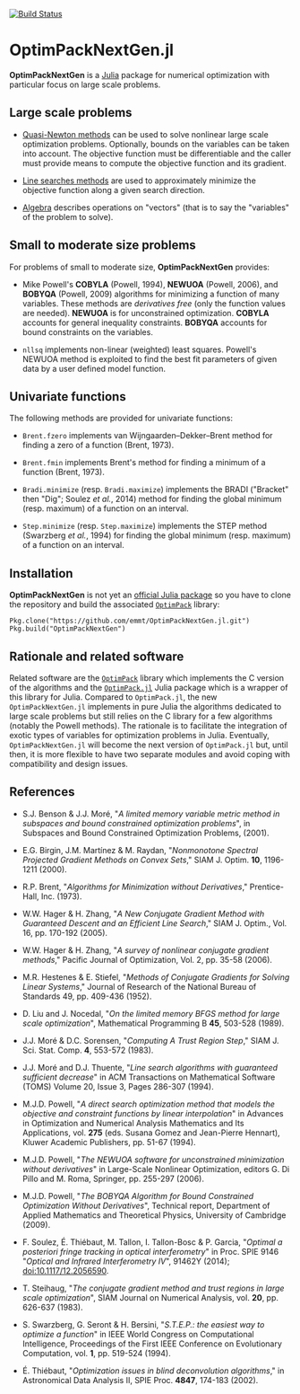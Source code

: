 [![Build Status](https://travis-ci.org/emmt/OptimPackNextGen.jl.svg?branch=master)](https://travis-ci.org/emmt/OptimPackNextGen.jl)

# OptimPackNextGen.jl

**OptimPackNextGen** is a [Julia](http://julialang.org/) package for numerical
optimization with particular focus on large scale problems.


## Large scale problems

* [Quasi-Newton methods](doc/quasinewton.md) can be used to solve nonlinear
  large scale optimization problems. Optionally, bounds on the variables can be
  taken into account.  The objective function must be differentiable and the
  caller must provide means to compute the objective function and its gradient.

* [Line searches methods](doc/linesearches.md) are used to approximately
  minimize the objective function along a given search direction.

* [Algebra](doc/algebra.md) describes operations on "vectors" (that is to say
  the "variables" of the problem to solve).


## Small to moderate size problems

For problems of small to moderate size, **OptimPackNextGen** provides:

* Mike Powell's **COBYLA** (Powell, 1994), **NEWUOA** (Powell, 2006), and
  **BOBYQA** (Powell, 2009) algorithms for minimizing a function of many
  variables.  These methods are *derivatives free* (only the function values
  are needed).  **NEWUOA** is for unconstrained optimization.  **COBYLA**
  accounts for general inequality constraints.  **BOBYQA** accounts for bound
  constraints on the variables.

* `nllsq` implements non-linear (weighted) least squares. Powell's NEWUOA
  method is exploited to find the best fit parameters of given data by a user
  defined model function.


## Univariate functions

The following methods are provided for univariate functions:

* `Brent.fzero` implements van Wijngaarden–Dekker–Brent method for finding a
  zero of a function (Brent, 1973).

* `Brent.fmin` implements Brent's method for finding a minimum of a function
  (Brent, 1973).

* `Bradi.minimize` (resp. `Bradi.maximize`) implements the BRADI ("Bracket"
  then "Dig"; Soulez *et al.*, 2014) method for finding the global minimum
  (resp. maximum) of a function on an interval.

* `Step.minimize` (resp. `Step.maximize`) implements the STEP method (Swarzberg
  *et al.*, 1994) for finding the global minimum (resp. maximum) of a function
  on an interval.


## Installation

**OptimPackNextGen** is not yet an
[official Julia package](https://pkg.julialang.org/) so you have to clone the
repository and build the associated
[`OptimPack`](https://github.com/emmt/OptimPack) library:

    Pkg.clone("https://github.com/emmt/OptimPackNextGen.jl.git")
    Pkg.build("OptimPackNextGen")


## Rationale and related software

Related software are the [`OptimPack`](https://github.com/emmt/OptimPack)
library which implements the C version of the algorithms and the
[`OptimPack.jl`](https://github.com/emmt/OptimPack.jl) Julia package which is a
wrapper of this library for Julia.  Compared to `OptimPack.jl`, the new
`OptimPackNextGen.jl` implements in pure Julia the algorithms dedicated to
large scale problems but still relies on the C library for a few algorithms
(notably the Powell methods).  The rationale is to facilitate the integration
of exotic types of variables for optimization problems in Julia.  Eventually,
`OptimPackNextGen.jl` will become the next version of `OptimPack.jl` but, until
then, it is more flexible to have two separate modules and avoid coping with
compatibility and design issues.


## References

* S.J. Benson & J.J. Moré, "*A limited memory variable metric method in
  subspaces and bound constrained optimization problems*", in Subspaces and
  Bound Constrained Optimization Problems, (2001).

* E.G. Birgin, J.M. Martínez & M. Raydan, "*Nonmonotone Spectral Projected
  Gradient Methods on Convex Sets*," SIAM J. Optim. **10**, 1196-1211 (2000).

* R.P. Brent, "*Algorithms for Minimization without Derivatives*,"
  Prentice-Hall, Inc. (1973).

* W.W. Hager & H. Zhang, "*A New Conjugate Gradient Method with Guaranteed
  Descent and an Efficient Line Search*," SIAM J. Optim., Vol. 16, pp. 170-192
  (2005).

* W.W. Hager & H. Zhang, "*A survey of nonlinear conjugate gradient methods*,"
  Pacific Journal of Optimization, Vol. 2, pp. 35-58 (2006).

* M.R. Hestenes & E. Stiefel, "*Methods of Conjugate Gradients for Solving
  Linear Systems*," Journal of Research of the National Bureau of Standards 49,
  pp. 409-436 (1952).

* D. Liu and J. Nocedal, "*On the limited memory BFGS method for large scale
  optimization*", Mathematical Programming B **45**, 503-528 (1989).

* J.J. Moré & D.C. Sorensen, "*Computing A Trust Region Step*," SIAM
  J. Sci. Stat. Comp. **4**, 553-572 (1983).

* J.J. Moré and D.J. Thuente, "*Line search algorithms with guaranteed
  sufficient decrease*" in ACM Transactions on Mathematical Software (TOMS)
  Volume 20, Issue 3, Pages 286-307 (1994).

* M.J.D. Powell, "*A direct search optimization method that models the
  objective and constraint functions by linear interpolation*" in Advances in
  Optimization and Numerical Analysis Mathematics and Its Applications,
  vol. **275** (eds. Susana Gomez and Jean-Pierre Hennart), Kluwer Academic
  Publishers, pp. 51-67 (1994).

* M.J.D. Powell, "*The NEWUOA software for unconstrained minimization without
  derivatives*" in Large-Scale Nonlinear Optimization, editors G. Di Pillo and
  M. Roma, Springer, pp. 255-297 (2006).

* M.J.D. Powell, "*The BOBYQA Algorithm for Bound Constrained Optimization
  Without Derivatives*",  Technical report, Department of Applied Mathematics
  and Theoretical Physics, University of Cambridge (2009).

* F. Soulez, É. Thiébaut, M. Tallon, I. Tallon-Bosc & P. Garcia, "*Optimal a
  posteriori fringe tracking in optical interferometry*" in Proc. SPIE 9146
  "*Optical and Infrared Interferometry IV*", 91462Y (2014);
  [doi:10.1117/12.2056590](http://dx.doi.org/10.1117/12.2056590).

* T. Steihaug, "*The conjugate gradient method and trust regions in large scale
  optimization*", SIAM Journal on Numerical Analysis, vol. **20**, pp. 626-637
  (1983).

* S. Swarzberg, G. Seront & H. Bersini, "*S.T.E.P.: the easiest way to optimize
  a function*" in IEEE World Congress on Computational Intelligence,
  Proceedings of the First IEEE Conference on Evolutionary Computation,
  vol. **1**, pp. 519-524 (1994).

* É. Thiébaut, "*Optimization issues in blind deconvolution algorithms*," in
  Astronomical Data Analysis II, SPIE Proc. **4847**, 174-183 (2002).
